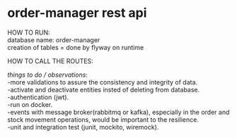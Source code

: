 # order-manager rest api

HOW TO RUN: </br>
database name: order-manager </br>
creation of tables = done by flyway on runtime </br>


HOW TO CALL THE ROUTES: </br>


 *things to do / observations*: </br>
 -more validations to assure the consistency and integrity of data. </br>
 -activate and deactivate entities insted of deleting from database. </br>
 -authentication (jwt). </br>
 -run on docker. </br>
 -events with message broker(rabbitmq or kafka), especially in the order and stock movement operations, would be important to the resilience. </br>
 -unit and integration test (junit, mockito, wiremock). </br>
 
